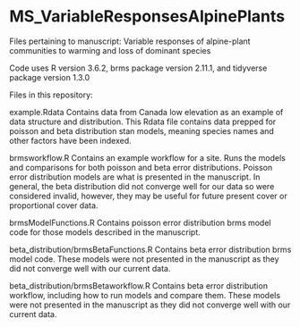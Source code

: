 # MS_VariableResponsesAlpinePlants
Files pertaining to manuscript: Variable responses of alpine-plant communities to warming and loss of dominant species

Code uses R version 3.6.2, brms package version 2.11.1, and tidyverse package version 1.3.0 

Files in this repository:

example.Rdata
Contains data from Canada low elevation as an example of data structure and distribution. This Rdata file contains data prepped for poisson and beta distribution stan models, meaning species names and other factors have been indexed.

brmsworkflow.R 
Contains an example workflow for a site. Runs the models and comparisons for both poisson and beta error distributions. Poisson error distribution models are what is presented in the manuscript. In general, the beta distribution did not converge well for our data so were considered invalid, however, they may be useful for future present cover or proportional cover data. 

brmsModelFunctions.R
Contains poisson error distribution brms model code for those models described in the manuscript.

beta_distribution/brmsBetaFunctions.R
Contains beta error distribution brms model code. These models were not presented in the manuscript as they did not converge well with our current data. 

beta_distribution/brmsBetaworkflow.R
Contains beta error distribution workflow, including how to run models and compare them. These models were not presented in the manuscript as they did not converge well with our current data. 
